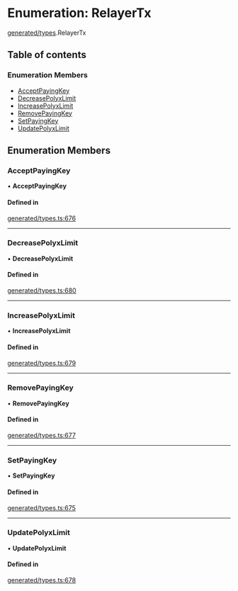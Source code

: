 # Enumeration: RelayerTx

[generated/types](../wiki/generated.types).RelayerTx

## Table of contents

### Enumeration Members

- [AcceptPayingKey](../wiki/generated.types.RelayerTx#acceptpayingkey)
- [DecreasePolyxLimit](../wiki/generated.types.RelayerTx#decreasepolyxlimit)
- [IncreasePolyxLimit](../wiki/generated.types.RelayerTx#increasepolyxlimit)
- [RemovePayingKey](../wiki/generated.types.RelayerTx#removepayingkey)
- [SetPayingKey](../wiki/generated.types.RelayerTx#setpayingkey)
- [UpdatePolyxLimit](../wiki/generated.types.RelayerTx#updatepolyxlimit)

## Enumeration Members

### AcceptPayingKey

• **AcceptPayingKey**

#### Defined in

[generated/types.ts:676](https://github.com/PolymathNetwork/polymesh-sdk/blob/299ce247/src/generated/types.ts#L676)

___

### DecreasePolyxLimit

• **DecreasePolyxLimit**

#### Defined in

[generated/types.ts:680](https://github.com/PolymathNetwork/polymesh-sdk/blob/299ce247/src/generated/types.ts#L680)

___

### IncreasePolyxLimit

• **IncreasePolyxLimit**

#### Defined in

[generated/types.ts:679](https://github.com/PolymathNetwork/polymesh-sdk/blob/299ce247/src/generated/types.ts#L679)

___

### RemovePayingKey

• **RemovePayingKey**

#### Defined in

[generated/types.ts:677](https://github.com/PolymathNetwork/polymesh-sdk/blob/299ce247/src/generated/types.ts#L677)

___

### SetPayingKey

• **SetPayingKey**

#### Defined in

[generated/types.ts:675](https://github.com/PolymathNetwork/polymesh-sdk/blob/299ce247/src/generated/types.ts#L675)

___

### UpdatePolyxLimit

• **UpdatePolyxLimit**

#### Defined in

[generated/types.ts:678](https://github.com/PolymathNetwork/polymesh-sdk/blob/299ce247/src/generated/types.ts#L678)
